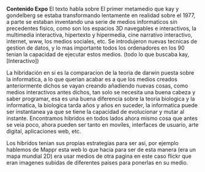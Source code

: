 ﻿


**Contenido Expo**
El texto habla sobre El primer metamedio que kay y gondelberg se estaba transformando lentamente en realidad sobre el 1977, a parte se estaban inventando una serie de medios informaticos sin precedentes fisico, como son los espacios 3D navegables e interactivos,
la multimedia interactiva, hipertexto y hipermedia, cine narrativo interactivo, internet, www, los medios sociales, etc.
Se introdujeron nuevas tecnicas de gestion de datos, y lo mas importante todos los ordenadores en los 90 tenian la capacidad de ejecutar estos medios.
(todo lo que buscaba kay, [Interactivo])

La hibridación en si es la comparacion de la teoria de darwin puesta sobre la informatica, a lo que querian acabar es a que los medios creados anteriormente dichos se vayan creando añadiendo nuevas cosas, como medios interactivos antes dichos, tan solo se necesita una buena cabeza y saber programar, esa es una buena diferencia sobre la teoria biologica y la informatica, la biologica tarda años y años en suceder, la informatica puede ser instantanea ya que se tiene la capacidad de evolucionar y mutar al instante.
Encontramos hibridos en todos lados ahora mismo cosa que antes se veia poco, ahora pueden ser tanto en moviles, interfaces de usuario, arte digital, aplicaciones web, etc.

Los hibridos tenian sus propias estrategias para ser asi, por ejemplo hablemos de Mappr esta web lo que hacia para ser de esta manera (era un mapa mundial 2D) era usar medios de otra pagina en este caso flickr que eran imagenes subidas de diferentes paises para ponerlas en su medio.
